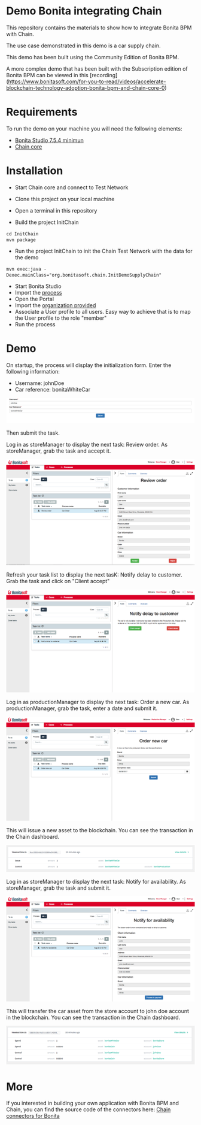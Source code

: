 # Demo Bonita integrating Chain

This repository contains the materials to show how to integrate Bonita BPM with Chain.

The use case demonstrated in this demo is a car supply chain. 

This demo has been built using the Community Edition of Bonita BPM. 

A more complex demo that has been built with the Subscription edition of Bonita BPM can be viewed in this [recording] (https://www.bonitasoft.com/for-you-to-read/videos/accelerate-blockchain-technology-adoption-bonita-bpm-and-chain-core-0)

# Requirements

To run the demo on your machine you will need the following elements:
* [Bonita Studio 7.5.4 minimun](www.bonitasoft.com/downloads-v2)
* [Chain core](https://chain.com)

# Installation

* Start Chain core and connect to Test Network

* Clone this project on your local machine

* Open a terminal in this repository

* Build the project InitChain
```
cd InitChain
mvn package
```

* Run the project InitChain to init the Chain Test Network with the data for the demo
```
mvn exec:java -Dexec.mainClass="org.bonitasoft.chain.InitDemoSupplyChain"
```

* Start Bonita Studio
* Import the [process](/process/CarSupplyChain-1.0.bos)
* Open the Portal
* Import the [organization provided](/process/Organization_Data.xml)
* Associate a User profile to all users. Easy way to achieve that is to map the User profile to the role "member"
* Run the process

# Demo

On startup, the process will display the initialization form. Enter the following information:
* Username: johnDoe
* Car reference: bonitaWhiteCar

![Demo 1](/images/Demo-1.png?raw=true)

Then submit the task. 

Log in as storeManager to display the next task: Review order. As storeManager, grab the task and accept it. 

![Demo 2](/images/Demo-2.png?raw=true)

Refresh your task list to display the next tasK: Notify delay to customer. Grab the task and click on "Client accept"

![Demo 3](/images/Demo-3.png?raw=true)

Log in as productionManager to display the next task: Order a new car. As productionManager, grab the task, enter a date and submit it. 

![Demo 4](/images/Demo-4.png?raw=true)

This will issue a new asset to the blockchain. You can see the transaction in the Chain dashboard. 

![Chain 1](/images/Chain-1.png?raw=true)

Log in as storeManager to display the next task: Notify for availability. As storeManager, grab the task and submit it.

![Demo 5](/images/Demo-5.png?raw=true)

This will transfer the car asset from the store account to john doe account in the blockchain. You can see the transaction in the Chain dashboard. 

![Chain 2](/images/Chain-2.png?raw=true)


# More

If you interested in building your own application with Bonita BPM and Chain, you can find the source code of the connectors here: [Chain connectors for Bonita](https://github.com/Bonitasoft-Community/bonita-connector-chain)

